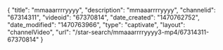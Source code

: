 {
    "title": "mmaaarrrryyyy",
    "description": "mmaaarrrryyyy",
    "channelid": "67314311",
    "videoid": "67370814",
    "date_created": "1470762752",
    "date_modified": "1470763966",
    "type": "captivate",
    "layout": "channelVideo",
    "url": "\/star-search\/mmaaarrrryyyy3-mp4\/67314311-67370814"
}